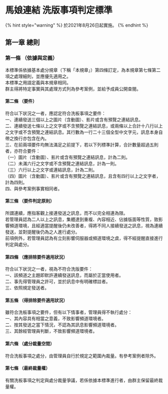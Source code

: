 # 馬娘連結 洗版事項判定標準

{% hint style="warning" %}
於2021年8月26日起實施。
{% endhint %}

## 第一章 總則

### 第一條 （依據與定義）

本標準係依據基本處分規章（下稱「本規章」）第四條訂定，為本規章第七條第二項之處理細則，並應優先適用之。   
本標準之用語定義與本規章相同。  
群主得將特定事實與其處理方式列為參考案例，並給予成員公開查閱。

#### 第二條 （要件）

符合以下狀況之一者，應認定符合洗板事項之要件：   
一、連續發送三個以上之圖片（含動圖）、影片或含有預覽之連結訊息。   
二、連續發送七條以上之文字或不含預覽之連結訊息，或兩條以上合計十八行以上之文字或不含預覽之連結訊息。其行數為一行二十三個全型中文字元，訊息本身自帶之換行亦包含在內。   
三、在前兩項要件均無法滿足之前提下，若以下列標準計算，合計數量超過五則者，亦符合要件：   
（一）圖片（含動圖）、影片或含有預覽之連結訊息，計為二則。   
（二）未滿六行之文字或不含預覽之連結訊息，計為一則。   
（三）六行以上之文字或連結訊息，計為二則。   
（四）圖片（含動圖）、影片或含有預覽之連結訊息，且含有四行以上之文字者，計為四則。   
四、與參考案例事實相同者。

#### 第三條 （要件判定原則）

所謂連續，應指客觀上接連發送之訊息，而不以完全相連為限。   
若管理員認為二人以上之訊息，集體達到重複、內容相近、佔據版面等性質，致影響頻道環境，且經適當提醒後仍未改善者，得將不同人接續發送之訊息，視為連續發送，並對提醒後仍為之人進行處分。   
前項例外，若管理員認為有立刻影響伺服器或頻道環境之虞，得不經提醒直接進行判定與處分。

#### 第四條 （應排除要件適用狀況）

符合以下狀況之一者，視為不符合洗版要件：  
一、該頻道之主題即默許連續發送訊息，而屬於正當使用者。   
二、事先得管理員之許可，並於訊息中有明確標註者。   
三、依照規定發送者。

#### 第五條 （得排除要件適用狀況）

雖符合洗板事項之要件，但有以下情事者，管理員得不執行處分：   
一、其內容具有相當之意義，不致影響頻道環境者。   
二、按其發送之當下情況，不認為其訊息影響頻道環境者。  
三、其餘經管理員判斷，不致影響頻道環境者。

#### 第六條 （處分裁量空間）

符合洗板事項之處分，由管理員自行於規定之範圍內裁量。有參考案例者除外。

#### 第七條 （最終裁量權）

有關洗板事項之判定與處分裁量爭議，若係依據本標準進行者，由群主保留最終裁量權。

